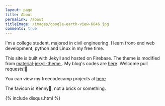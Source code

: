 ```yaml
---
layout: page
title: About
permalink: /about
titleImage: /images/google-earth-view-6046.jpg
comments: true
---
```

I'm a college student, majored in civil engineering.
I learn front-end web development, python and Linux in my free time.

This site is built with Jekyll and hosted on Firebase. The theme is modified from [material-jekyll-theme
](https://github.com/alexcarpenter/material-jekyll-theme). My blog's codes are [here](https://github.com/xxyzz/myblog). Welcome pull requests!🙂

You can view my freecodecamp projects at [here](https://xxyzz.github.io)

The favicon is Kenny🌚, not a brick or something.

{% include disqus.html %}
